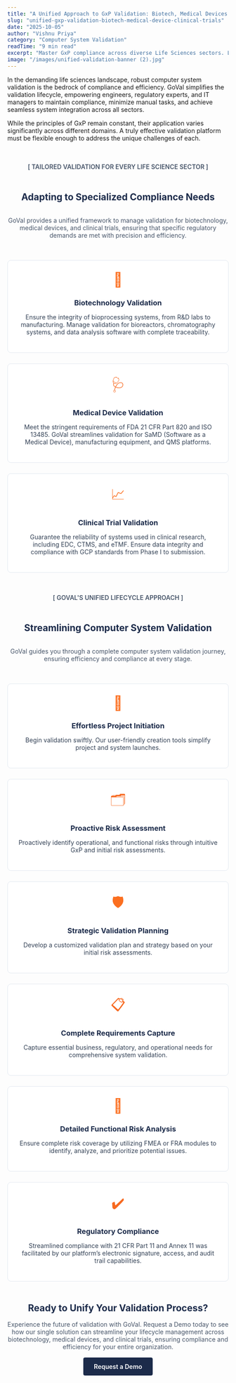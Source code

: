 ```yaml
---
title: "A Unified Approach to GxP Validation: Biotech, Medical Devices & Clinical Trials"
slug: "unified-gxp-validation-biotech-medical-device-clinical-trials"
date: "2025-10-05"
author: "Vishnu Priya"
category: "Computer System Validation"
readTime: "9 min read"
excerpt: "Master GxP compliance across diverse Life Sciences sectors. Learn how a unified validation platform streamlines biotechnology validation, medical device validation, and clinical trial validation with tailored, risk-based workflows."
image: "/images/unified-validation-banner (2).jpg"
---
```


<style>
  /* Targets the first image in the article, which is typically the banner */
  article img:first-of-type {
    width: 100%; /* Makes the image span the full width of the content area */
    max-height: 450px; /* Prevents the image from being excessively tall */
    object-fit: cover; /* Ensures the image fills the space without distortion */
    border-radius: 12px; /* Adds rounded corners for a neater appearance */
    margin-bottom: 2.5rem; /* Adds space between the banner and the text below */
  }
</style>

<meta name="description" content="Explore a unified strategy for GxP compliance, covering biotechnology validation, medical device validation (CFR Part 820), and clinical trial validation. See how GoVal's platform adapts to each sector's unique needs." />
<meta name="keywords" content="biotechnology validation, medical device validation, clinical trial validation, GxP compliance, computer system validation, 21 CFR Part 11, life sciences validation, unified validation platform" />
<link rel="canonical" href="https://govalidation.com/blog/unified-gxp-validation-biotech-medical-device-clinical-trials/" />

<meta property="og:title" content="A Unified Approach to GxP Validation: Biotech, Medical Devices & Clinical Trials" />
<meta property="og:description" content="Master GxP compliance across diverse Life Sciences sectors with a unified validation platform for biotechnology, medical devices, and clinical trials." />
<meta property="og:url" content="https://govalidation.com/blog/unified-gxp-validation-biotech-medical-device-clinical-trials/" />
<meta property="og:image" content="https://govalidation.com/images/blog/unified-validation-banner.webp" />
<meta property="og:type" content="article" />

<meta name="twitter:card" content="summary_large_image" />
<meta name="twitter:title" content="A Unified Approach to GxP Validation: Biotech, Medical Devices & Clinical Trials" />
<meta name="twitter:description" content="Learn how a single platform can streamline biotechnology validation, medical device validation, and clinical trial validation." />
<meta name="twitter:image" content="https://govalidation.com/images/blog/unified-validation-banner.webp" />

<script type="application/ld+json">
{
  "@context": "https://schema.org",
  "@type": "BlogPosting",
  "headline": "A Unified Approach to GxP Validation: Biotech, Medical Devices & Clinical Trials",
  "description": "Master GxP compliance across diverse Life Sciences sectors. Learn how a unified validation platform streamlines biotechnology validation, medical device validation, and clinical trial validation with tailored, risk-based workflows.",
  "image": "https://govalidation.com/images/blog/unified-validation-banner.webp",
  "author": {
    "@type": "Person",
    "name": "Vishnu Priya"
  },
  "publisher": {
    "@type": "Organization",
    "name": "GoVal"
  },
  "datePublished": "2025-10-05",
  "keywords": ["biotechnology validation", "medical device validation", "clinical trial validation", "GxP compliance"]
}
</script>

In the demanding life sciences landscape, robust computer system validation is the bedrock of compliance and efficiency. GoVal simplifies the validation lifecycle, empowering engineers, regulatory experts, and IT managers to maintain compliance, minimize manual tasks, and achieve seamless system integration across all sectors.

While the principles of GxP remain constant, their application varies significantly across different domains. A truly effective validation platform must be flexible enough to address the unique challenges of each.

<p style="text-align:center; color:#475569; font-weight:600; margin:3rem 0;">[ TAILORED VALIDATION FOR EVERY LIFE SCIENCE SECTOR ]</p>

<h2 style="text-align:center; color:#1c2b4a; margin-bottom:2rem;">Adapting to Specialized Compliance Needs</h2>
<p style="text-align:center; color:#475569; margin-bottom:3rem;">
GoVal provides a unified framework to manage validation for biotechnology, medical devices, and clinical trials, ensuring that specific regulatory demands are met with precision and efficiency.
</p>

<div style="display:grid; grid-template-columns:repeat(auto-fit,minmax(280px,1fr)); gap:1.5rem; margin-bottom:3rem;">
  <div style="padding:1.5rem; border:1px solid #e2e8f0; border-radius:8px; background:#ffffff; text-align:center;">
    <div style="font-size:2rem; margin-bottom:1rem; color:#fb6f20;">🧬</div>
    <h3 style="color:#1c2b4a; margin-bottom:0.75rem;">Biotechnology Validation</h3>
    <p style="color:#334155;">Ensure the integrity of bioprocessing systems, from R&D labs to manufacturing. Manage validation for bioreactors, chromatography systems, and data analysis software with complete traceability.</p>
  </div>
  <div style="padding:1.5rem; border:1px solid #e2e8f0; border-radius:8px; background:#ffffff; text-align:center;">
    <div style="font-size:2rem; margin-bottom:1rem; color:#f76920;">🩺</div>
    <h3 style="color:#1c2b4a; margin-bottom:0.75rem;">Medical Device Validation</h3>
    <p style="color:#334155;">Meet the stringent requirements of FDA 21 CFR Part 820 and ISO 13485. GoVal streamlines validation for SaMD (Software as a Medical Device), manufacturing equipment, and QMS platforms.</p>
  </div>
  <div style="padding:1.5rem; border:1px solid #e2e8f0; border-radius:8px; background:#ffffff; text-align:center;">
    <div style="font-size:2rem; margin-bottom:1rem; color:#fb6f20;">📈</div>
    <h3 style="color:#1c2b4a; margin-bottom:0.75rem;">Clinical Trial Validation</h3>
    <p style="color:#334155;">Guarantee the reliability of systems used in clinical research, including EDC, CTMS, and eTMF. Ensure data integrity and compliance with GCP standards from Phase I to submission.</p>
  </div>
</div>

<p style="text-align:center; color:#475569; font-weight:600; margin:3rem 0;">[ GOVAL'S UNIFIED LIFECYCLE APPROACH ]</p>

<h2 style="text-align:center; color:#1c2b4a; margin-bottom:2rem;">Streamlining Computer System Validation</h2>
<p style="text-align:center; color:#475569; margin-bottom:3rem;">
GoVal guides you through a complete computer system validation journey, ensuring efficiency and compliance at every stage.
</p>

<div style="display:grid; grid-template-columns:repeat(auto-fit,minmax(280px,1fr)); gap:1.5rem; margin-bottom:3rem;">
  <div style="padding:1.5rem; border:1px solid #e2e8f0; border-radius:8px; background:#ffffff; text-align:center;">
    <div style="font-size:2rem; margin-bottom:1rem; color:#fb6f20;">🚀</div>
    <h3 style="color:#1c2b4a; margin-bottom:0.75rem;">Effortless Project Initiation</h3>
    <p style="color:#334155;">Begin validation swiftly. Our user-friendly creation tools simplify project and system launches.</p>
  </div>
  <div style="padding:1.5rem; border:1px solid #e2e8f0; border-radius:8px; background:#ffffff; text-align:center;">
    <div style="font-size:2rem; margin-bottom:1rem; color:#f76920;">🗂️</div>
    <h3 style="color:#1c2b4a; margin-bottom:0.75rem;">Proactive Risk Assessment</h3>
    <p style="color:#334155;">Proactively identify operational, and functional risks through intuitive GxP and initial risk assessments.</p>
  </div>
  <div style="padding:1.5rem; border:1px solid #e2e8f0; border-radius:8px; background:#ffffff; text-align:center;">
    <div style="font-size:2rem; margin-bottom:1rem; color:#fb6f20;">🛡️</div>
    <h3 style="color:#1c2b4a; margin-bottom:0.75rem;">Strategic Validation Planning</h3>
    <p style="color:#334155;">Develop a customized validation plan and strategy based on your initial risk assessments.</p>
  </div>
  <div style="padding:1.5rem; border:1px solid #e2e8f0; border-radius:8px; background:#ffffff; text-align:center;">
    <div style="font-size:2rem; margin-bottom:1rem; color:#f76920;">📋</div>
    <h3 style="color:#1c2b4a; margin-bottom:0.75rem;">Complete Requirements Capture</h3>
    <p style="color:#334155;">Capture essential business, regulatory, and operational needs for comprehensive system validation.</p>
  </div>
  <div style="padding:1.5rem; border:1px solid #e2e8f0; border-radius:8px; background:#ffffff; text-align:center;">
    <div style="font-size:2rem; margin-bottom:1rem; color:#fb6f20;">📝</div>
    <h3 style="color:#1c2b4a; margin-bottom:0.75rem;">Detailed Functional Risk Analysis</h3>
    <p style="color:#334155;">Ensure complete risk coverage by utilizing FMEA or FRA modules to identify, analyze, and prioritize potential issues.</p>
  </div>
  <div style="padding:1.5rem; border:1px solid #e2e8f0; border-radius:8px; background:#ffffff; text-align:center;">
    <div style="font-size:2rem; margin-bottom:1rem; color:#f76920;">✔️</div>
    <h3 style="color:#1c2b4a; margin-bottom:0.75rem;">Regulatory Compliance</h3>
    <p style="color:#334155;">Streamlined compliance with 21 CFR Part 11 and Annex 11 was facilitated by our platform’s electronic signature, access, and audit trail capabilities.</p>
  </div>
</div>

<h2 style="text-align:center; color:#1c2b4a; margin-bottom:1rem;">
Ready to Unify Your Validation Process?
</h2>
<p style="text-align:center; max-width:700px; margin:auto; color:#475569; margin-bottom:1rem;">
Experience the future of validation with GoVal. Request a Demo today to see how our single solution can streamline your lifecycle management across biotechnology, medical devices, and clinical trials, ensuring compliance and efficiency for your entire organization.
</p>

<div style="text-align:center; margin-top:1rem;">
  <a href="/contact-us/" style="display:inline-block; background:#1c2b4a; color:#ffffff; padding:0.75rem 1.5rem; border-radius:4px; text-decoration:none; font-weight:600;">
    Request a Demo
  </a>
</div>